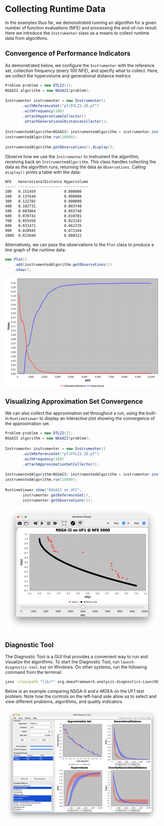 # Collecting Runtime Data

In the examples thus far, we demonstrated running an algorithm for a given number of function evaluations (NFE) and
processing the end-of-run result.  Here we introduce the `Instrumenter` class as a means to collect runtime data from
algorithms.

## Convergence of Performance Indicators

As demonstrated below, we configure the `Instrumenter` with the reference set, collection frequency (every 100 NFE),
and specify what to collect.  Here, we collect the hypervolume and generational distance metrics:

<!-- java:examples/org/moeaframework/examples/runtime/PrintRuntimeDynamics.java [34:49] -->

```java
Problem problem = new DTLZ2(2);
NSGAII algorithm = new NSGAII(problem);

Instrumenter instrumenter = new Instrumenter()
        .withReferenceSet("pf/DTLZ2.2D.pf")
        .withFrequency(100)
        .attachHypervolumeCollector()
        .attachGenerationalDistanceCollector();

InstrumentedAlgorithm<NSGAII> instrumentedAlgorithm = instrumenter.instrument(algorithm);
instrumentedAlgorithm.run(10000);

instrumentedAlgorithm.getObservations().display();
```

Observe how we use the `Instrumenter` to instrument the algorithm, receiving back an `InstrumentedAlgorithm`.  This class
handles collecting the data as the algorithm runs, returning the data as `Observations`.  Calling `display()` prints
a table with the data:

<!-- output:examples/org/moeaframework/examples/runtime/PrintRuntimeDynamics.java [:12] -->

```
NFE   GenerationalDistance Hypervolume
----- -------------------- -----------
100   0.151459             0.000000
200   0.137644             0.000000
300   0.122702             0.000000
400   0.102731             0.003740
500   0.083064             0.003740
600   0.070741             0.010701
700   0.055458             0.022142
800   0.033471             0.062235
900   0.028945             0.072104
1000  0.023840             0.080322
```

Alternatively, we can pass the observations to the `Plot` class to produce a line graph of the runtime data:

<!-- java:examples/org/moeaframework/examples/runtime/PlotRuntimeDynamics.java [50:53] -->

```java
new Plot()
    .add(instrumentedAlgorithm.getObservations())
    .show();
```

![Performance Indicator Plot](imgs/runtime-linegraph.png)

## Visualizing Approximation Set Convergence

We can also collect the approximation set throughout a run, using the built-in `RuntimeViewer` to display an interactive
plot showing the convergence of the approximation set.

<!-- java:examples/org/moeaframework/examples/runtime/RuntimeViewerExample.java [35:51] -->

```java
Problem problem = new DTLZ2(2);
NSGAII algorithm = new NSGAII(problem);

Instrumenter instrumenter = new Instrumenter()
        .withReferenceSet("pf/DTLZ2.2D.pf")
        .withFrequency(100)
        .attachApproximationSetCollector();

InstrumentedAlgorithm<NSGAII> instrumentedAlgorithm = instrumenter.instrument(algorithm);
instrumentedAlgorithm.run(10000);

RuntimeViewer.show("NSGAII on UF1",
        instrumenter.getReferenceSet(),
        instrumenter.getObservations());
```

![Runtime Viewer](imgs/runtimeViewer.png)

## Diagnostic Tool

The Diagnostic Tool is a GUI that provides a convenient way to run and visualize the algorithms.  To start the
Diagnostic Tool, run `launch-diagnostic-tool.bat` on Windows.  On other systems, run the following command from the
terminal:

<!-- bash:src/launch-diagnostic-tool.bat [2:2] -->

```bash
java -classpath "lib/*" org.moeaframework.analysis.diagnostics.LaunchDiagnosticTool
```

Below is an example comparing NSGA-II and $\epsilon$-MOEA on the UF1 test problem.  Note how the controls on the
left-hand side allow us to select and view different problems, algorithms, and quality indicators.

![Runtime Viewer](imgs/diagnosticTool.png)
